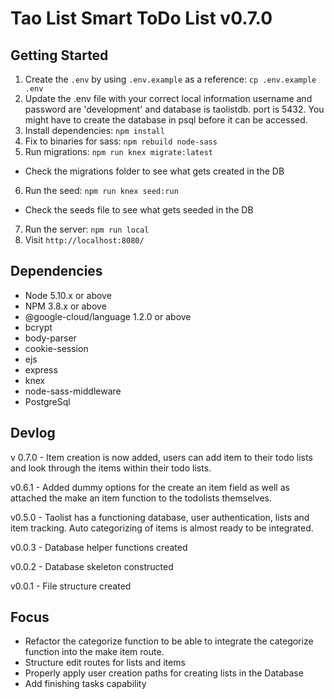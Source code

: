 # Tao List Smart ToDo List v0.7.0

## Getting Started

1. Create the `.env` by using `.env.example` as a reference: `cp .env.example .env`
2. Update the .env file with your correct local information username and password are 'development' and database is taolistdb. port is 5432. You might have to create the database in psql before it can be accessed.
3. Install dependencies: `npm install`
4. Fix to binaries for sass: `npm rebuild node-sass`
5. Run migrations: `npm run knex migrate:latest`
  - Check the migrations folder to see what gets created in the DB
6. Run the seed: `npm run knex seed:run`
  - Check the seeds file to see what gets seeded in the DB
7. Run the server: `npm run local`
8. Visit `http://localhost:8080/`

## Dependencies

- Node 5.10.x or above
- NPM 3.8.x or above
- @google-cloud/language 1.2.0 or above
- bcrypt
- body-parser
- cookie-session
- ejs
- express
- knex
- node-sass-middleware
- PostgreSql

## Devlog

v 0.7.0 - Item creation is now added, users can add item to their todo lists and look through the items within their todo lists.

v0.6.1 - Added dummy options for the create an item field as well as attached the make an item function to the todolists themselves.

v0.5.0 - Taolist has a functioning database, user authentication, lists and item tracking. Auto categorizing of items is almost ready to be integrated.

v0.0.3 - Database helper functions created

v0.0.2 - Database skeleton constructed

v0.0.1 - File structure created

## Focus

- Refactor the categorize function to be able to integrate the categorize function into the make item route.
- Structure edit routes for lists and items
- Properly apply user creation paths for creating lists in the Database
- Add finishing tasks capability
